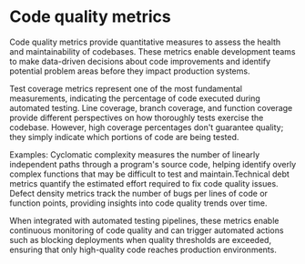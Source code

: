 # Code quality metrics

Code quality metrics provide quantitative measures to assess the health and maintainability of codebases. These metrics enable development teams to make data-driven decisions about code improvements and identify potential problem areas before they impact production systems.

Test coverage metrics represent one of the most fundamental measurements, indicating the percentage of code executed during automated testing. Line coverage, branch coverage, and function coverage provide different perspectives on how thoroughly tests exercise the codebase. However, high coverage percentages don't guarantee quality; they simply indicate which portions of code are being tested.

Examples: Cyclomatic complexity measures the number of linearly independent paths through a program's source code, helping identify overly complex functions that may be difficult to test and maintain.Technical debt metrics quantify the estimated effort required to fix code quality issues. Defect density metrics track the number of bugs per lines of code or function points, providing insights into code quality trends over time.

When integrated with automated testing pipelines, these metrics enable continuous monitoring of code quality and can trigger automated actions such as blocking deployments when quality thresholds are exceeded, ensuring that only high-quality code reaches production environments.
